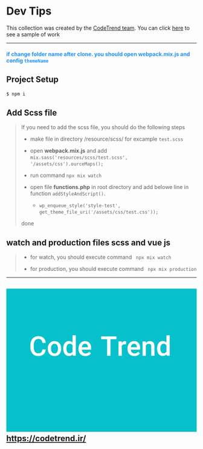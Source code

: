 
# Dev Tips 
This collection was created by the [CodeTrend team](https://codetrend.ir/). You can click [here](https://codetrend.ir/) to see a sample of work

---

#### <span style="color:dodgerblue">if change folder name after clone. you should open **webpack.mix.js** and config `themeName` <span>

## Project Setup
```
$ npm i
```



## Add Scss file
>
> If you need to add the scss file, you should do the following steps
>
> -  make file in directory /resource/scss/    for excample `test.scss`
>
> - open **webpack.mix.js** and add `mix.sass('resources/scss/test.scss', '/assets/css').ourceMaps();`
>
> - run command `npx mix watch`
>
> -  open file **functions.php** in root directory and add belowe line in function `addStyleAndScript()`.  
>    - `wp_enqueue_style('style-test', get_theme_file_uri('/assets/css/test.css'));`
> 
> done

## watch and production files scss and vue js
> - for watch, you should execute command ` npx mix watch`
>
> - for production, you should execute command ` npx mix production`
>
---
![Tux, the Linux mascot](/screenshot.png)
<https://codetrend.ir/>
---
